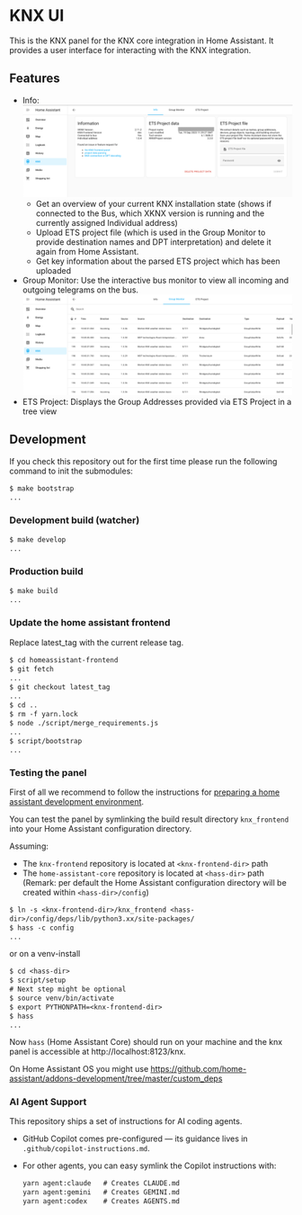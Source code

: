 # KNX UI

This is the KNX panel for the KNX core integration in Home Assistant. It
provides a user interface for interacting with the KNX integration.

## Features

* Info:
  ![Info](./screenshots/info.png?raw=true)
  * Get an overview of your current KNX installation state (shows if connected
    to the Bus, which XKNX version is running and the currently assigned
    Individual address)
  * Upload ETS project file (which is used in the Group Monitor to provide
    destination names and DPT interpretation) and delete it again from Home
    Assistant.
  * Get key information about the parsed ETS project which has been uploaded
* Group Monitor: Use the interactive bus monitor to view all incoming and
  outgoing telegrams on the bus.
  ![Group Monitor](./screenshots/bus_monitor.png?raw=true)
* ETS Project: Displays the Group Addresses provided via ETS Project in a tree view

## Development

If you check this repository out for the first time please run the following command to init the submodules:

```shell
$ make bootstrap
...
```

### Development build (watcher)

```shell
$ make develop
...
```

### Production build

```shell
$ make build
...
```

### Update the home assistant frontend

Replace latest_tag with the current release tag.

```shell
$ cd homeassistant-frontend
$ git fetch
...
$ git checkout latest_tag
...
$ cd ..
$ rm -f yarn.lock
$ node ./script/merge_requirements.js
...
$ script/bootstrap
...
```

### Testing the panel

First of all we recommend to follow the instructions for
[preparing a home assistant development environment][hassos_dev_env].

You can test the panel by symlinking the build result directory `knx_frontend`
into your Home Assistant configuration directory.

Assuming:

* The `knx-frontend` repository is located at `<knx-frontend-dir>` path
* The `home-assistant-core` repository is located at `<hass-dir>` path (Remark: per default the Home Assistant configuration directory will be created within `<hass-dir>/config`)

```shell
$ ln -s <knx-frontend-dir>/knx_frontend <hass-dir>/config/deps/lib/python3.xx/site-packages/
$ hass -c config
...
```
or on a venv-install
```shell
$ cd <hass-dir>
$ script/setup
# Next step might be optional
$ source venv/bin/activate
$ export PYTHONPATH=<knx-frontend-dir>
$ hass
...
```

Now `hass` (Home Assistant Core) should run on your machine and the knx panel is
accessible at http://localhost:8123/knx.

[hassos_dev_env]: https://developers.home-assistant.io/docs/development_environment/

On Home Assistant OS you might use https://github.com/home-assistant/addons-development/tree/master/custom_deps

### AI Agent Support

This repository ships a set of instructions for AI coding agents.

- GitHub Copilot comes pre-configured — its guidance lives in `.github/copilot-instructions.md`.
- For other agents, you can easy symlink the Copilot instructions with:

    ```shell
    yarn agent:claude   # Creates CLAUDE.md
    yarn agent:gemini   # Creates GEMINI.md  
    yarn agent:codex    # Creates AGENTS.md
    ```
